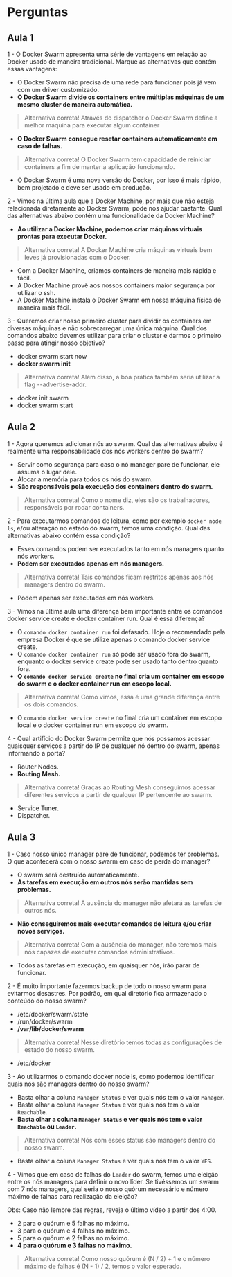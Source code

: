 # Perguntas

## Aula 1

1 - O Docker Swarm apresenta uma série de vantagens em relação ao Docker usado de maneira tradicional. Marque as alternativas que contém essas vantagens:

- O Docker Swarm não precisa de uma rede para funcionar pois já vem com um driver customizado.
- __O Docker Swarm divide os containers entre múltiplas máquinas de um mesmo cluster de maneira automática.__

> Alternativa correta! Através do dispatcher o Docker Swarm define a melhor máquina para executar algum container

- __O Docker Swarm consegue resetar containers automaticamente em caso de falhas.__

> Alternativa correta! O Docker Swarm tem capacidade de reiniciar containers a fim de manter a aplicação funcionando.

- O Docker Swarm é uma nova versão do Docker, por isso é mais rápido, bem projetado e deve ser usado em produção.

2 - Vimos na última aula que a Docker Machine, por mais que não esteja relacionada diretamente ao Docker Swarm, pode nos ajudar bastante. Qual das alternativas abaixo contém uma funcionalidade da Docker Machine?

- __Ao utilizar a Docker Machine, podemos criar máquinas virtuais prontas para executar Docker.__

> Alternativa correta! A Docker Machine cria máquinas virtuais bem leves já provisionadas com o Docker.

- Com a Docker Machine, criamos containers de maneira mais rápida e fácil.
- A Docker Machine provê aos nossos containers maior segurança por utilizar o ssh.
- A Docker Machine instala o Docker Swarm em nossa máquina física de maneira mais fácil.

3 - Queremos criar nosso primeiro cluster para dividir os containers em diversas máquinas e não sobrecarregar uma única máquina. Qual dos comandos abaixo devemos utilizar para criar o cluster e darmos o primeiro passo para atingir nosso objetivo?

- docker swarm start now
- __docker swarm init__

> Alternativa correta! Além disso, a boa prática também seria utilizar a flag --advertise-addr.

- docker init swarm
- docker swarm start

## Aula 2

1 - Agora queremos adicionar nós ao swarm. Qual das alternativas abaixo é realmente uma responsabilidade dos nós workers dentro do swarm?

- Servir como segurança para caso o nó manager pare de funcionar, ele assuma o lugar dele.
- Alocar a memória para todos os nós do swarm.
- __São responsáveis pela execução dos containers dentro do swarm.__

> Alternativa correta! Como o nome diz, eles são os trabalhadores, responsáveis por rodar containers.

2 - Para executarmos comandos de leitura, como por exemplo ```docker node ls```, e/ou alteração no estado do swarm, temos uma condição. Qual das alternativas abaixo contém essa condição?

- Esses comandos podem ser executados tanto em nós managers quanto nós workers.
- __Podem ser executados apenas em nós managers.__

> Alternativa correta! Tais comandos ficam restritos apenas aos nós managers dentro do swarm.

- Podem apenas ser executados em nós workers.

3 - Vimos na última aula uma diferença bem importante entre os comandos docker service create e docker container run. Qual é essa diferença?

- O ```comando docker container run``` foi defasado. Hoje o recomendado pela empresa Docker é que se utilize apenas o comando docker service create.
- O ```comando docker container run``` só pode ser usado fora do swarm, enquanto o docker service create pode ser usado tanto dentro quanto fora.
- __O ```comando docker service create``` no final cria um container em escopo do swarm e o docker container run em escopo local.__

> Alternativa correta! Como vimos, essa é uma grande diferença entre os dois comandos.

- O ```comando docker service create``` no final cria um container em escopo local e o docker container run em escopo do swarm.

4 - Qual artifício do Docker Swarm permite que nós possamos acessar quaisquer serviços a partir do IP de qualquer nó dentro do swarm, apenas informando a porta?

- Router Nodes.
- __Routing Mesh.__

> Alternativa correta! Graças ao Routing Mesh conseguimos acessar diferentes serviços a partir de qualquer IP pertencente ao swarm.

- Service Tuner.
- Dispatcher.

## Aula 3

1 - Caso nosso único manager pare de funcionar, podemos ter problemas. O que acontecerá com o nosso swarm em caso de perda do manager?

- O swarm será destruído automaticamente.
- __As tarefas em execução em outros nós serão mantidas sem problemas.__

> Alternativa correta! A ausência do manager não afetará as tarefas de outros nós.

- __Não conseguiremos mais executar comandos de leitura e/ou criar novos serviços.__

> Alternativa correta! Com a ausência do manager, não teremos mais nós capazes de executar comandos administrativos.

- Todos as tarefas em execução, em quaisquer nós, irão parar de funcionar.

2 - É muito importante fazermos backup de todo o nosso swarm para evitarmos desastres. Por padrão, em qual diretório fica armazenado o conteúdo do nosso swarm?

- /etc/docker/swarm/state
- /run/docker/swarm
- __/var/lib/docker/swarm__

> Alternativa correta! Nesse diretório temos todas as configurações de estado do nosso swarm.

- /etc/docker

3 - Ao utilizarmos o comando docker node ls, como podemos identificar quais nós são managers dentro do nosso swarm?

- Basta olhar a coluna ```Manager Status``` e ver quais nós tem o valor ```Manager```.
- Basta olhar a coluna ```Manager Status``` e ver quais nós tem o valor ```Reachable```.
- __Basta olhar a coluna ```Manager Status``` e ver quais nós tem o valor ```Reachable``` ou ```Leader```.__

> Alternativa correta! Nós com esses status são managers dentro do nosso swarm.

- Basta olhar a coluna ```Manager Status``` e ver quais nós tem o valor ```YES```.

4 - Vimos que em caso de falhas do ```Leader``` do swarm, temos uma eleição entre os nós managers para definir o novo líder. Se tivéssemos um swarm com 7 nós managers, qual seria o nosso quórum necessário e número máximo de falhas para realização da eleição?

Obs: Caso não lembre das regras, reveja o último vídeo a partir dos 4:00.

- 2 para o quórum e 5 falhas no máximo.
- 3 para o quórum e 4 falhas no máximo.
- 5 para o quórum e 2 falhas no máximo.
- __4 para o quórum e 3 falhas no máximo.__

> Alternativa correta! Como nosso quórum é (N / 2) + 1 e o número máximo de falhas é (N - 1) / 2, temos o valor esperado.
